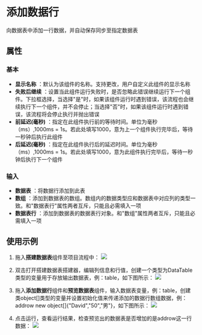 # 添加数据行

向数据表中添加一行数据，并自动保存同步至指定数据表

## 属性

### 基本

- **显示名称** ：默认为该组件的名称。支持更改，用户自定义此组件的显示名称
- **失败后继续** ：设置当此组件运行失败时，是否忽略此错误继续运行下一个组件。下拉框选择，当选择"是"时，如果该组件运行时遇到错误，该流程也会继续执行下一个组件，并不会停止；当选择"否"时，如果该组件运行时遇到错误，该流程将会停止执行并抛出错误
- **前延迟(毫秒)** ：指定在此组件执行前的等待时间。单位为毫秒（ms）,1000ms = 1s。若此处填写1000，意为上一个组件执行完毕后，等待一秒钟后执行此组件
- **后延迟(毫秒)** ：指定在此组件执行后的延迟时间。单位为毫秒（ms）,1000ms = 1s。若此处填写1000，意为此组件执行完毕后，等待一秒钟后执行下一个组件

### 输入

- **数据表** ：将数据行添加到此表
- **数组** ：添加到数据表的数组。数组内的数据类型应和数据表中对应列的类型一致。和&quot;数据表行&quot;属性两者互斥，只能且必需填入一项
- **数据表行** ：添加到数据表的数据表行对象。和&quot;数组&quot;属性两者互斥，只能且必需填入一项

## 使用示例

1. 拖入**搭建数据表**组件至项目流程中：
![](https://docimages.blob.core.chinacloudapi.cn/images/Activities/BulidDataTable20201224.png)

2. 双击打开搭建数据表搭建器，编辑列信息和行值，创建一个类型为DataTable类型的变量用于存放输出数据表，例：table，如下图所示：
![](https://docimages.blob.core.chinacloudapi.cn/images/Activities/BulidDataTable2020122402.png)

3. 拖入**添加数据行**组件和**预览数据表**组件，输入数据表变量，例：table，创建类object[]类型的变量并设置初始化值来传递添加的数据行数组数据，例：addrow new object[]{"David","50","男"}，如下图所示：
![](https://docimages.blob.core.chinacloudapi.cn/images/Activities/AddRow20201228.png)

4. 点击运行，查看运行结果，检查预览出的数据表是否增加的是addrow这一行数据：
![](https://docimages.blob.core.chinacloudapi.cn/images/Activities/AddRow2020122802.png)
